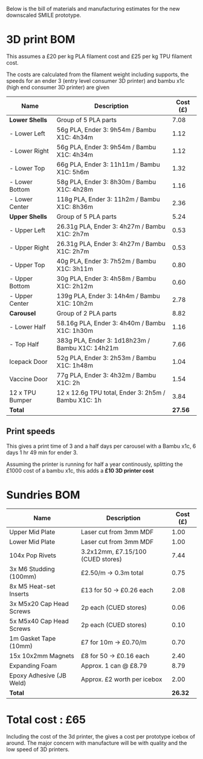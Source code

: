 Below is the bill of materials and manufacturing estimates for the new downscaled SMILE prototype.

# 3D print BOM

This assumes a £20 per kg PLA filament cost and £25 per kg TPU filament cost.

The costs are calculated from the filament weight including supports, the speeds for an ender 3 (entry level consumer 3D printer) and bambu x1c (high end consumer 3D printer) are given 

| Name             | Description                                       | Cost (£) |
|------------------|---------------------------------------------------|----------|
| **Lower Shells** | Group of 5 PLA parts                              | 7.08     |
| - Lower Left     | 56g PLA, Ender 3: 9h54m / Bambu X1C: 4h34m        | 1.12     |
| - Lower Right    | 56g PLA, Ender 3: 9h54m / Bambu X1C: 4h34m        | 1.12     |
| - Lower Top      | 66g PLA, Ender 3: 11h11m / Bambu X1C: 5h6m        | 1.32     |
| - Lower Bottom   | 58g PLA, Ender 3: 8h30m / Bambu X1C: 4h28m        | 1.16     |
| - Lower Center   | 118g PLA, Ender 3: 11h2m / Bambu X1C: 8h36m       | 2.36     |
| **Upper Shells** | Group of 5 PLA parts                              | 5.24     |
| - Upper Left     | 26.31g PLA, Ender 3: 4h27m / Bambu X1C: 2h7m      | 0.53     |
| - Upper Right    | 26.31g PLA, Ender 3: 4h27m / Bambu X1C: 2h7m      | 0.53     |
| - Upper Top      | 40g PLA, Ender 3: 7h52m / Bambu X1C: 3h11m        | 0.80     |
| - Upper Bottom   | 30g PLA, Ender 3: 4h58m / Bambu X1C: 2h12m        | 0.60     |
| - Upper Center   | 139g PLA, Ender 3: 14h4m / Bambu X1C: 10h2m       | 2.78     |
| **Carousel**     | Group of 2 PLA parts                              | 8.82     |
| - Lower Half     | 58.16g PLA, Ender 3: 4h40m / Bambu X1C: 1h30m     | 1.16     |
| - Top Half       | 383g PLA, Ender 3: 1d18h23m / Bambu X1C: 14h21m   | 7.66     |
| Icepack Door     | 52g PLA, Ender 3: 2h53m / Bambu X1C: 1h48m        | 1.04     |
| Vaccine Door     | 77g PLA, Ender 3: 4h32m / Bambu X1C: 2h           | 1.54     |
| 12 x TPU Bumper   |12 x 12.6g TPU total, Ender 3: 2h5m / Bambu X1C: 1h    | 3.84     |
| **Total**        |                                                   | **27.56**|

## Print speeds
This gives a print time of 3 and a half days per carousel with a Bambu x1c, 6 days 1 hr 49 min for ender 3.

Assuming the printer is running for half a year continously, splitting the £1000 cost of a bambu x1c, this adds a  **£10 3D printer cost**


# Sundries BOM
| Name                      | Description                                              | Cost (£) |
|---------------------------|----------------------------------------------------------|----------|
| Upper Mid Plate           | Laser cut from 3mm MDF                                   | 1.00     |
| Lower Mid Plate           | Laser cut from 3mm MDF                                   | 1.00     |
| 104x Pop Rivets           | 3.2x12mm, £7.15/100 (CUED stores)                         | 7.44     |
| 3x M6 Studding (100mm)    | £2.50/m → 0.3m total                                      | 0.75     |
| 8x M5 Heat-set Inserts     | £13 for 50 → £0.26 each                                  | 2.08     |
| 3x M5x20 Cap Head Screws  | 2p each (CUED stores)                                     | 0.06     |
| 5x M5x40 Cap Head Screws  | 2p each (CUED stores)                                     | 0.10     |
| 1m Gasket Tape (10mm)     | £7 for 10m → £0.70/m                                      | 0.70     |
| 15x 10x2mm Magnets        | £8 for 50 → £0.16 each                                    | 2.40     |
| Expanding Foam            | Approx. 1 can @ £8.79                                     | 8.79     |
| Epoxy Adhesive (JB Weld)  | Approx. £2 worth per icebox                               | 2.00     |
| **Total**                 |                                                          | **26.32**|



# Total cost : £65
Including the cost of the 3d printer, the gives a cost per prototype icebox of around. The major concern with manufacture will be with quality and the low speed of 3D printers. 